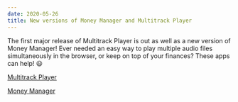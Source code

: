 ```yaml
---
date: 2020-05-26
title: New versions of Money Manager and Multitrack Player
---
```


<BlogPostHeader />

The first major release of Multitrack Player is out as well as a new version of Money Manager! Ever needed an easy way to play multiple audio files simultaneously in the browser, or keep on top of your finances? These apps can help! 😃

<a class="slim-action-button" href="https://dhulme.uk/multitrack-player">Multitrack Player</a>

<a class="slim-action-button" href="https://github.com/dhulme/money-manager/releases">Money Manager</a>